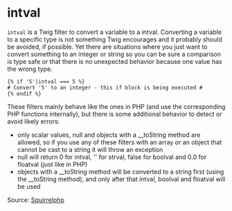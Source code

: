 # intval

`intval` is a Twig filter to convert a variable to a intval. Converting a variable to a specific type is not
something Twig encourages and it probably should be avoided, if possible. Yet there are situations where you just want
to convert something to an integer or string so you can be sure a comparison is type safe or that there is no unexpected
behavior because one value has the wrong type.

```twig
{% if '5'|intval === 5 %}
# Convert '5' to an integer - this if block is being executed #
{% endif %}
```

These filters mainly behave like the ones in PHP (and use the corresponding PHP functions internally), but there is some
additional behavior to detect or avoid likely errors:

- only scalar values, null and objects with a __toString method are allowed, so if you use any of these filters with an
  array or an object that cannot be cast to a string it will throw an exception
- null will return 0 for intval, '' for strval, false for boolval and 0.0 for floatval (just like in PHP)
- objects with a __toString method will be converted to a string first (using the __toString method), and only after
  that intval, boolval and floatval will be used

Source: [Squirrelphp](https://github.com/squirrelphp/twig-php-syntax)
